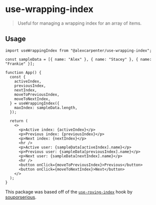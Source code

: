 # use-wrapping-index

> Useful for managing a wrapping index for an array of items.

## Usage

```tsx
import useWrappingIndex from "@alexcarpenter/use-wrapping-index";

const sampleData = [{ name: "Alex" }, { name: "Stacey" }, { name: "Frankie" }];

function App() {
  const {
    activeIndex,
    previousIndex,
    nextIndex,
    moveToPreviousIndex,
    moveToNextIndex,
  } = useWrappingIndex({
    maxIndex: sampleData.length,
  });

  return (
    <>
      <p>Active index: {activeIndex}</p>
      <p>Previous index: {previousIndex}</p>
      <p>Next index: {nextIndex}</p>
      <hr />
      <p>Active user: {sampleData[activeIndex].name}</p>
      <p>Previous user: {sampleData[previousIndex].name}</p>
      <p>Next user: {sampleData[nextIndex].name}</p>
      <hr />
      <button onClick={moveToPreviousIndex}>Previous</button>
      <button onClick={moveToNextIndex}>Next</button>
    </>
  );
}
```

This package was based off of the [`use-roving-index`](https://github.com/souporserious/use-roving-index) hook by [souporserious](https://github.com/souporserious).
